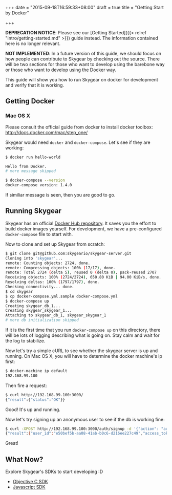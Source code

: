 +++
date = "2015-09-18T16:59:33+08:00"
draft = true
title = "Getting Start by Docker"

+++

**DEPRECATION NOTICE**: Please see our [Getting Started]({{< relref "intro/getting-started.md" >}}) guide instead. The information contained here is no longer relevant.

**NOT IMPLEMENTED**: In a future version of this guide, we should focus on how
people can contribute to Skygear by checking out the source. There will be two
sections for those who want to develop using the barebone way or those who want
to develop using the Docker way.

This guide will show you how to run Skygear on docker for development and verify that it is working.

## Getting Docker

### Mac OS X

Please consult the official guide from docker to install docker toolbox: http://docs.docker.com/mac/step_one/

Skygear would need `docker` and `docker-compose`. Let's see if they are working:

```bash
$ docker run hello-world

Hello from Docker.
# more message skipped

$ docker-compose --version
docker-compose version: 1.4.0
```

If similiar message is seen, then you are good to go.

## Running Skygear

Skygear has an official [Docker Hub repository](https://hub.docker.com/r/skygeario/skygear-server/). It saves you the effort to build docker images yourself. For development, we have a pre-configured `docker-compose` file to start with.

Now to clone and set up Skygear from scratch:

```bash
$ git clone git@github.com:skygeario/skygear-server.git
Cloning into 'skygear'...
remote: Counting objects: 2724, done.
remote: Compressing objects: 100% (17/17), done.
remote: Total 2724 (delta 5), reused 0 (delta 0), pack-reused 2707
Receiving objects: 100% (2724/2724), 650.80 KiB | 94.00 KiB/s, done.
Resolving deltas: 100% (1797/1797), done.
Checking connectivity... done.
$ cd skygear
$ cp docker-compose.yml.sample docker-compose.yml
$ docker-compose up
Creating skygear_db_1...
Creating skygear_skygear_1...
Attaching to skygear_db_1, skygear_skygear_1
# more db initialization skipped
```

If it is the first time that you run `docker-compose up` on this directory, there will be lots of logging describing what is going on. Stay calm and wait for the log to stabilize.

Now let's try a simple cURL to see whether the skygear server is up and running. On Mac OS X, you will have to determine the docker machine's ip first:

```bash
$ docker-machine ip default
192.168.99.100
```

Then fire a request:

```bash
$ curl http://192.168.99.100:3000/
{"result":{"status":"OK"}}
```

Good! It's up and running.

Now let's try signing up an anonymous user to see if the db is working fine:

```bash
$ curl -XPOST http://192.168.99.100:3000/auth/signup -d '{"action": "auth:signup"}'
{"result":{"user_id":"e50bef5b-aa08-41ab-b0c6-d216ee227c49","access_token":"9aeca7b8-c4ae-4948-b5e6-cc2c80940cf1"}}
```

Great!

## What Now?

Explore Skygear's SDKs to start developing :D

* [Objective C SDK](https://github.com/skygeario/skygear-SDK-iOS)
* [Javascript SDK](https://github.com/skygeario/skygear-server)
